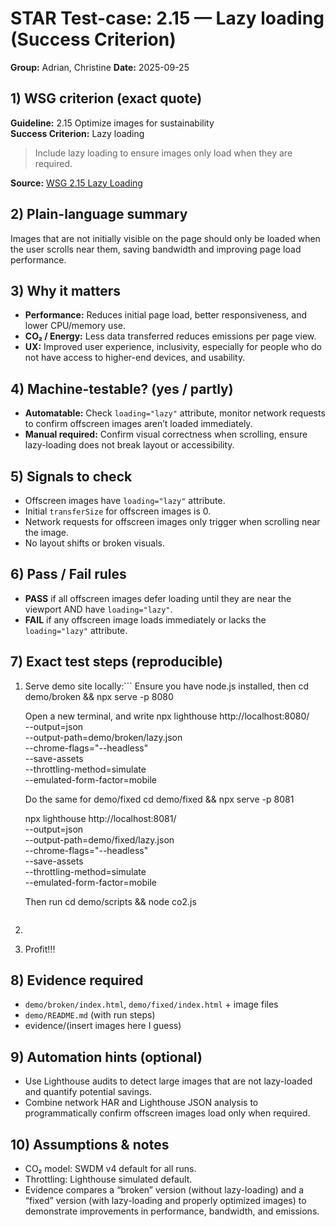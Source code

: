 # STAR Test-case: 2.15 — Lazy loading (Success Criterion)
**Group:** Adrian, Christine
**Date:** 2025-09-25  

## 1) WSG criterion (exact quote)
**Guideline:** 2.15 Optimize images for sustainability  
**Success Criterion:** Lazy loading  
> Include lazy loading to ensure images only load when they are required.

**Source:** [WSG 2.15 Lazy Loading](https://w3c.github.io/sustainableweb-wsg/#lazy-loading)

## 2) Plain-language summary
Images that are not initially visible on the page should only be loaded when the user scrolls near them, saving bandwidth and improving page load performance.

## 3) Why it matters
- **Performance:** Reduces initial page load, better responsiveness, and lower CPU/memory use. 
- **CO₂ / Energy:** Less data transferred reduces emissions per page view.  
- **UX:** Improved user experience, inclusivity, especially for people who do not have access to higher-end devices, and usability.

## 4) Machine-testable? (yes / partly)
- **Automatable:** Check `loading="lazy"` attribute, monitor network requests to confirm offscreen images aren’t loaded immediately.  
- **Manual required:** Confirm visual correctness when scrolling, ensure lazy-loading does not break layout or accessibility.

## 5) Signals to check
- Offscreen images have `loading="lazy"` attribute.  
- Initial `transferSize` for offscreen images is 0.  
- Network requests for offscreen images only trigger when scrolling near the image.  
- No layout shifts or broken visuals.

## 6) Pass / Fail rules
- **PASS** if all offscreen images defer loading until they are near the viewport AND have `loading="lazy"`.  
- **FAIL** if any offscreen image loads immediately or lacks the `loading="lazy"` attribute.

## 7) Exact test steps (reproducible)
1. Serve demo site locally:```
Ensure you have node.js installed, then 
cd demo/broken && npx serve -p 8080

   Open a new terminal, and write
   npx lighthouse http://localhost:8080/  \
   --output=json \
   --output-path=demo/broken/lazy.json \
   --chrome-flags="--headless" \
   --save-assets \
   --throttling-method=simulate \
   --emulated-form-factor=mobile

   Do the same for demo/fixed
   cd demo/fixed && npx serve -p 8081

   npx lighthouse http://localhost:8081/  \
   --output=json \
   --output-path=demo/fixed/lazy.json \
   --chrome-flags="--headless" \
   --save-assets \
   --throttling-method=simulate \
   --emulated-form-factor=mobile

   Then run
   cd demo/scripts && node co2.js
   ```

2. 
3. Profit!!!

## 8) Evidence required
- `demo/broken/index.html`, `demo/fixed/index.html` + image files
- `demo/README.md` (with run steps)
- evidence/(insert images here I guess)

## 9) Automation hints (optional)
- Use Lighthouse audits to detect large images that are not lazy-loaded and quantify potential savings.
- Combine network HAR and Lighthouse JSON analysis to programmatically confirm offscreen images load only when required.

## 10) Assumptions & notes
- CO₂ model: SWDM v4 default for all runs.
- Throttling: Lighthouse simulated default.
- Evidence compares a “broken” version (without lazy-loading) and a “fixed” version (with lazy-loading and properly optimized images) to demonstrate improvements in performance, bandwidth, and emissions.

